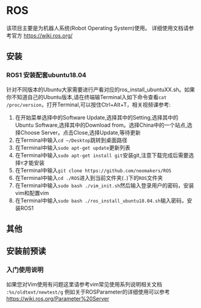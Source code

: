 # ROS
该项目主要是为机器人系统(Robot Operating System)使用。
详细使用文档请参考官方 https://wiki.ros.org/
## 安装
### ROS1 安装配套ubuntu18.04
  针对不同版本的Ubuntu大家需要进行产看对应的ros_install_ubuntuXX.sh。如果你不知道自己的Ubuntu版本,请在终端输Terminal入如下命令查看`cat /proc/version`，打开Terminal,可以按住Ctrl+Alt+T，相关视频课参考:
  1. 在开始菜单选择中的Software Update,选择其中的Setting,选择其中的Ubuntu Software,选择其中的Download from。选择China中的一个站点,选择Choose Server。点击Close,选择Update,等待更新
  2. 在Terminal中输入`cd ~/Desktop`跳转到桌面路径
  3. 在Terminal中输入`sudo apt-get update`更新列表
  4. 在Terminal中输入`sudo apt-get install git`安装git,注意下载完成后需要选择`Y`才能安装
  5. 在Terminal中输入`git clone https://github.com/neomakers/ROS`
  6. 在Terminal中输入`cd ./ROS`进入到当前文件夹(`.`)下的`ROS`文件夹
  7. 在Terminal中输入`sudo bash ./vim_init.sh`然后输入登录用户的密码，安装vim和配置vim
  8. 在Terminal中输入`sudo bash ./ros_install_ubuntu18.04.sh`输入密码，安装ROS1

## 其他
## 安装前预读
### 入门使用说明
如果您对Vim使用有问题这里请参考vim常见使用系列说明相关文档
`:%s/oldtext/newtest/g`
例如关于ROSParameter的详细使用可以参考 <link>https://wiki.ros.org/Parameter%20Server</link>
